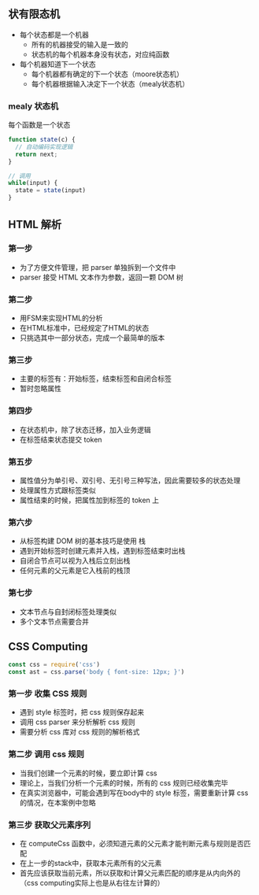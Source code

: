 ## 状有限态机

- 每个状态都是一个机器
  - 所有的机器接受的输入是一致的
  - 状态机的每个机器本身没有状态，对应纯函数
- 每个机器知道下一个状态
  - 每个机器都有确定的下一个状态（moore状态机）
  - 每个机器根据输入决定下一个状态（mealy状态机）

### mealy 状态机

每个函数是一个状态

```js
function state(c) {
  // 自动编码实现逻辑
  return next;
}

// 调用
while(input) {
  state = state(input)
}
```

## HTML 解析

### 第一步

- 为了方便文件管理，把 parser 单独拆到一个文件中
- parser 接受 HTML 文本作为参数，返回一颗 DOM 树

### 第二步

- 用FSM来实现HTML的分析
- 在HTML标准中，已经规定了HTML的状态
- 只挑选其中一部分状态，完成一个最简单的版本

### 第三步

- 主要的标签有：开始标签，结束标签和自闭合标签
- 暂时忽略属性

### 第四步

- 在状态机中，除了状态迁移，加入业务逻辑
- 在标签结束状态提交 token

### 第五步

- 属性值分为单引号、双引号、无引号三种写法，因此需要较多的状态处理
- 处理属性方式跟标签类似
- 属性结束的时候，把属性加到标签的 token 上

### 第六步

- 从标签构建 DOM 树的基本技巧是使用 栈
- 遇到开始标签时创建元素并入栈，遇到标签结束时出栈
- 自闭合节点可以视为入栈后立刻出栈
- 任何元素的父元素是它入栈前的栈顶

### 第七步

- 文本节点与自封闭标签处理类似
- 多个文本节点需要合并

## CSS Computing

```js
const css = require('css')
const ast = css.parse('body { font-size: 12px; }')
```

### 第一步 收集 CSS 规则

- 遇到 style 标签时，把 css 规则保存起来
- 调用 css parser 来分析解析 css 规则
- 需要分析 css 库对 css 规则的解析格式

### 第二步 调用 css 规则

- 当我们创建一个元素的时候，要立即计算 css
- 理论上，当我们分析一个元素的时候，所有的 css 规则已经收集完毕
- 在真实浏览器中，可能会遇到写在body中的 style 标签，需要重新计算 css 的情况，在本案例中忽略

### 第三步 获取父元素序列

- 在 computeCss 函数中，必须知道元素的父元素才能判断元素与规则是否匹配
- 在上一步的stack中，获取本元素所有的父元素
- 首先应该获取当前元素，所以获取和计算父元素匹配的顺序是从内向外的（css computing实际上也是从右往左计算的）